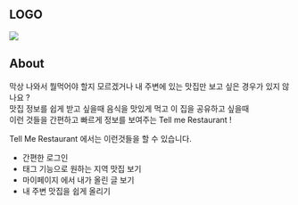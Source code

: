 ## LOGO
![](https://cdn.discordapp.com/attachments/960429433565630474/964015688027091006/72d4cd0a921d42f08ce2ae2fd23307f8.png)
 
## About

막상 나와서 뭘먹어야 할지 모르겠거나 내 주변에 있는 맛집만 보고 싶은 경우가 있지 않나요 ?  
맛집 정보를 쉽게 받고 싶을때 음식을 맛있게 먹고 이 집을 공유하고 싶을때  
이런 것들을 간편하고 빠르게 정보를 보여주는 Tell me Restaurant ! 


Tell Me Restaurant 에서는 이런것들을 할 수 있습니다.

* 간편한 로그인
* 태그 기능으로 원하는 지역 맛집 보기
* 마이페이지 에서 내가 올린 글 보기
* 내 주변 맛집을 쉽게 올리기
